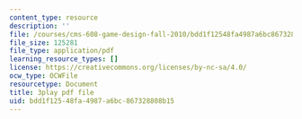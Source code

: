 ```yaml
---
content_type: resource
description: ''
file: /courses/cms-608-game-design-fall-2010/bdd1f12548fa4987a6bc867328808b15_68559.pdf
file_size: 125281
file_type: application/pdf
learning_resource_types: []
license: https://creativecommons.org/licenses/by-nc-sa/4.0/
ocw_type: OCWFile
resourcetype: Document
title: 3play pdf file
uid: bdd1f125-48fa-4987-a6bc-867328808b15
---
```

